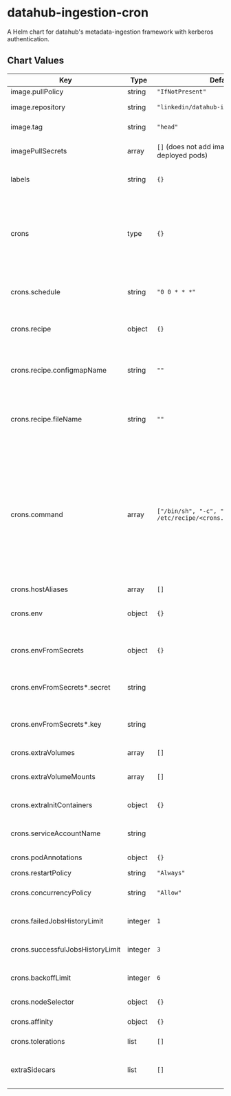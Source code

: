 datahub-ingestion-cron
================
A Helm chart for datahub's metadata-ingestion framework with kerberos authentication.

## Chart Values

| Key | Type | Default | Description |
|-----|------|---------|-------------|
| image.pullPolicy | string | `"IfNotPresent"` | Image pull policy |
| image.repository | string | `"linkedin/datahub-ingestion"` | DataHub Ingestion image repository |
| image.tag | string | `"head"` | DataHub Ingestion image tag |
| imagePullSecrets | array | `[]` (does not add image pull secrets to deployed pods) | Docker registry secret names as an array |
| labels | string | `{}` | Metadata labels to be added to each crawling cron job |
| crons | type | `{}` | A map of crawling parameters per different technology being crawler, the key in the object will be used as the name for the new cron job |
| crons.schedule | string | `"0 0 * * *"` | Cron expression (default is daily at midnight) for crawler jobs |
| crons.recipe | object | `{}` | Recipe configuration to be executed (required) |
| crons.recipe.configmapName | string | `""` | Name of configmap to be mounted containing recipe to be executed |
| crons.recipe.fileName | string | `""` | Name of property within configMap referenced by `recipe.configName` with the concrete recipe definition |
| crons.command | array | `["/bin/sh", "-c", "datahub ingest -c /etc/recipe/<crons.recipe.fileName>"]` | Array of strings denoting the crawling command to be invoked in the cron job. By default it will execute the recipe defined in the `crons.recipe` object. Cron crawling customization is possible by having extra volumes with custom logic to be executed. |
| crons.hostAliases | array | `[]` | host aliases |
| crons.env | object | `{}` | Environment variables to add to the cronjob container |
| crons.envFromSecrets | object | `{}` | Environment variables from secrets to the cronjob container |
| crons.envFromSecrets*.secret | string | | secretKeyRef.name used for environment variable |
| crons.envFromSecrets*.key | string | | secretKeyRef.key used for environment variable |
| crons.extraVolumes | array | `[]` | Additional volumes to add to the pods |
| crons.extraVolumeMounts | array | `[]` | Additional volume mounts to add to the pods |
| crons.extraInitContainers | object | `{}` | Init containers to add to the cronjob container |
| crons.serviceAccountName | string | | Service account name used for the cronjob container |
| crons.podAnnotations | object | `{}` | Annotations to add to the pods |
| crons.restartPolicy | string | `"Always"` | Pod restart policy |
| crons.concurrencyPolicy | string | `"Allow"` | Specifies how to treat concurrent executions of a job |
| crons.failedJobsHistoryLimit | integer | `1` | Number of failed finished jobs to retain |
| crons.successfulJobsHistoryLimit | integer | `3` | Number of successful finished jobs to retain |
| crons.backoffLimit | integer | `6` | Number of retries before marking job failed |
| crons.nodeSelector | object | `{}` | Node labels for pod assignment |
| crons.affinity | object | `{}` | Affinity for pod assignment |
| crons.tolerations | list | `[]` | Tolerations for pod assignment |
| extraSidecars | list | `[]` | Add additional sidecar containers to the deployment pod(s) |
